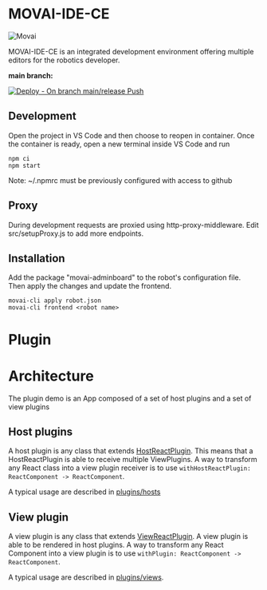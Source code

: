 # MOVAI-IDE-CE

![Movai](https://www.mov.ai/wp-content/uploads/2021/06/MOV.AI-logo-3.png)

MOVAI-IDE-CE is an integrated development environment offering multiple editors for the robotics developer.

**main branch:**

[![Deploy - On branch main/release Push](https://github.com/MOV-AI/frontend-npm-ide-ce/actions/workflows/DeployOnMergeMain.yml/badge.svg?branch=dev)](https://github.com/MOV-AI/frontend-npm-ide-ce/actions/workflows/DeployOnMergeMain.yml)

## Development

Open the project in VS Code and then choose to reopen in container.
Once the container is ready, open a new terminal inside VS Code and run

```
npm ci
npm start
```

Note: ~/.npmrc must be previously configured with access to github

## Proxy

During development requests are proxied using http-proxy-middleware.
Edit src/setupProxy.js to add more endpoints.

## Installation

Add the package "movai-adminboard" to the robot's configuration file.
Then apply the changes and update the frontend.

```
movai-cli apply robot.json
movai-cli frontend <robot name>
```

# Plugin

# Architecture

The plugin demo is an App composed of a set of host plugins and a set of view plugins

## Host plugins

A host plugin is any class that extends [HostReactPlugin](./ReactPlugin/HostReactPlugin.js). This means that a HostReactPlugin is able to receive multiple ViewPlugins. A way to transform any React class into a view plugin receiver is to use `withHostReactPlugin: ReactComponent -> ReactComponent`.

A typical usage are described in [plugins/hosts](./plugins/hosts/)

## View plugin

A view plugin is any class that extends [ViewReactPlugin](./ReactPlugin/ViewReactPlugin.js). A view plugin is able to be rendered in host plugins. A way to transform any React Component into a view plugin is to use `withPlugin: ReactComponent -> ReactComponent`.

A typical usage are described in [plugins/views](./plugins/views/).

